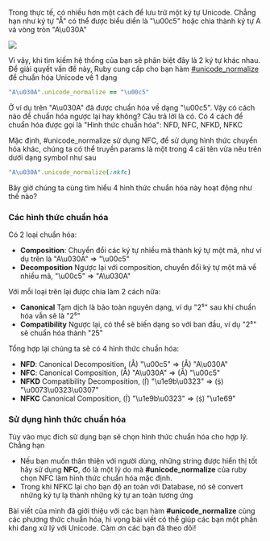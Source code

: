 Trong thực tế, có nhiều hơn một cách để lưu trữ một ký tự Unicode. Chẳng hạn như ký tự "Å" có thể được biểu diển là "\u00c5" hoặc chia thành ký tự A và vòng tròn "A\u030A"

![](https://images.viblo.asia/148fc05c-91c4-44d5-a165-b9a1bef02457.jpg)

Vì vậy, khi tìm kiếm hệ thống của bạn sẽ phân biệt đây là 2 ký tự khác nhau. Để giải quyết vấn đề này, Ruby cung cấp cho bạn hàm [#unicode_normalize](https://ruby-doc.org/stdlib-2.2.1/libdoc/unicode_normalize/rdoc/String.html) để chuẩn hóa Unicode về 1 dạng

```ruby
"A\u030A".unicode_normalize == "\u00c5"
```

Ở ví dụ trên "A\u030A" đã được chuẩn hóa về dạng "\u00c5". Vậy có cách nào để chuẩn hóa ngược lại hay không? Câu trả lời là có. Có 4 cách để chuẩn hóa được gọi là "Hình thức chuẩn hóa": NFD, NFC, NFKD, NFKC

Mặc định, #unicode_normalize sử dụng NFC, để sử dụng hình thức chuyển hóa khác, chúng ta có thể truyền params là một trong 4 cái tên vừa nêu trên dưới dạng symbol như sau

```ruby
"A\u030A".unicode_normalize(:nkfc)
```

Bây giờ chúng ta cùng tìm hiểu 4 hình thức chuẩn hóa này hoạt động như thế nào?

### Các hình thức chuẩn hóa

Có 2 loại chuẩn hóa:
- **Composition**: Chuyển đổi các ký tự nhiều mã thành ký tự một mã, như ví dụ trên là "A\u030A" => "\u00c5"
- **Decomposition** Ngược lại với composition, chuyển đổi ký tự một mã về nhiều mã, "\u00c5" => "A\u030A"

Với mỗi loại trên lại được chia làm 2 cách nữa:
- **Canonical** Tạm dịch là bảo toàn nguyên dạng, ví dụ "2⁵" sau khi chuẩn hóa vẫn sẽ là "2⁵"
- **Compatibility** Ngược lại, có thể sẽ biến dạng so với ban đầu, ví dụ "2⁵" sẽ chuẩn hóa thành "25"

Tổng hợp lại chúng ta sẽ có 4 hình thức chuẩn hóa:

- **NFD**: Canonical Decomposition, (Å) "\u00c5" => (Å) "A\u030A"
- **NFC**: Canonical Composition, (Å) "A\u030A" => (Å) "\u00c5"
- **NFKD** Compatibility Decomposition, (ẛ̣) "\u1e9b\u0323" => (ṩ) "\u0073\u0323\u0307"
- **NFKC** Canonical Composition, (ẛ̣) "\u1e9b\u0323" => (ṩ) "\u1e69"

### Sử dụng hình thức chuẩn hóa

Tùy vào mục đích sử dụng bạn sẽ chọn hình thức chuẩn hóa cho hợp lý. Chẳng hạn

- Nếu bạn muốn thân thiện với người dùng, những string được hiển thị tốt hãy sử dụng **NFC**, đó là một lý do mà **#unicode_normalize** của ruby chọn NFC làm hình thức chuẩn hóa mặc định.
- Trong khi NFKC lại cho bạn độ an toàn với Database, nó sẽ convert những ký tự lạ thành những ký tự an toàn tương ứng

Bài viết của mình đã giới thiệu với các bạn hàm **#unicode_normalize** cùng các phương thức chuẩn hóa, hi vọng bài viết có thể giúp các bạn một phần khi đang xử lý với Unicode. Cảm ơn các bạn đã theo dõi!
